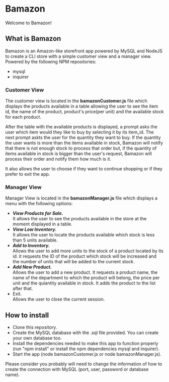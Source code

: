 # Bamazon
Welcome to Bamazon! 
<h2>What is Bamazon</h2>
Bamazon is an Amazon-like storefront app powered by MySQL and NodeJS to create a CLI store with a simple customer view and a manager view.
Powered by the following NPM repositories:
<ul>
  <li>mysql</li>
  <li>inquirer</li>
</ul>
<h3>Customer View</h3>
The customer view is located in the <b>bamazonCustomer.js</b> file which displays the products available in a table allowing the user to see the item id, the name of the product, product's price(per unit) and the available stock for each product. 

After the table with the available products is displayed, a prompt asks the user which item would they like to buy by selecting it by its item_id. The next prompt askts the user for the quantity they want to buy. If the quantity the user wants is more than the items available in stock, Bamazon will notify that there is not enough stock to process that order but, if the quantity of items available in stock is bigger than the user's request, Bamazon will process their order and notify them how much is it. 

It also allows the user to choose if they want to continue shopping or if they prefer to exit the app.

<h3>Manager View</h3>
Manager View is located in the <b>bamazonManager.js</b> file which displays a menu with the following options:
<ul>
  <li><b><i>View Products for Sale.</i></b></li>
  It allows the user to see the products available in the store at the moment displayed in a table. 
  <li><b><i>View Low Inventory.</i></b></li>
  It allows the user to locate the products available which stock is less than 5 units available.
  <li><b><i>Add to Inventory.</i></b></li>
  Allows the user to add more units to the stock of a product located by its id. it requests the ID of the product which stock will be increased and the number of units that will be added to the current stock.
  <li><b><i>Add New Product.</i></b></li>
  Allows the user to add a new product. It requests a product name, the name of the department to which the product will belong, the price per unit and the quiantity available in stock. It adds the product to the  list after that.
  <li>Exit.</li>
  Allows the user to close the current session. 
</ul>

<h2>How to install</h2>
<ul>
  <li>Clone this repository.</li>
  <li>Create the MySQL database with the .sql file provided. You can create your own database too.</li>
  <li>Install the dependencies needed to make this app to function properly (run "npm install" or install the npm dependencies mysql and inquirer).</li>
  <li>Start the app (node bamazonCustomer.js  or node bamazonManager.js).</li>
</ul>
Please consider you probably will need to change the information of how to create the connection with MySQL (port, user, password or database name).
